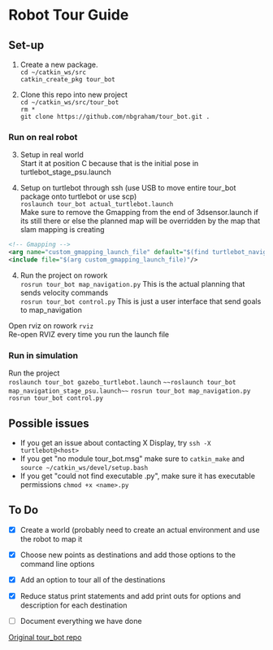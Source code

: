 # Robot Tour Guide
## Set-up
1. Create a new package.  
`cd ~/catkin_ws/src`  
`catkin_create_pkg tour_bot`  

2. Clone this repo into new project  
  `cd ~/catkin_ws/src/tour_bot`  
  `rm *`  
  `git clone https://github.com/nbgraham/tour_bot.git .`  


### Run on real robot
3. Setup in real world  
  Start it at position C because that is the initial pose in turtlebot_stage_psu.launch

3. Setup on turtlebot through ssh (use USB to move entire tour_bot package onto turtlebot or use scp)  
  `roslaunch tour_bot actual_turtlebot.launch`  
  Make sure to remove the Gmapping from the end of 3dsensor.launch if its still there or else the planned map will be overridden by the map that slam mapping is creating  
  ```xml
  <!-- Gmapping -->
  <arg name="custom_gmapping_launch_file" default="$(find turtlebot_navigation)/launch/includes/gmapping/$(arg 3d_sensor)_gmapping.launch.xml"/>
  <include file="$(arg custom_gmapping_launch_file)"/>
  ```

4. Run the project on rowork  
  `rosrun tour_bot map_navigation.py` This is the actual planning that sends velocity commands  
  `rosrun tour_bot control.py` This is just a user interface that send goals to map_navigation

  Open rviz on rowork `rviz`  
  Re-open RVIZ every time you run the launch file

### Run in simulation
Run the project  
`roslaunch tour_bot gazebo_turtlebot.launch`
`~~roslaunch tour_bot map_navigation_stage_psu.launch~~`
`rosrun tour_bot map_navigation.py`
`rosrun tour_bot control.py`

## Possible issues
 - If you get an issue about contacting X Display, try `ssh -X turtlebot@<host>`  
 - If you get "no module tour_bot.msg" make sure to `catkin_make` and `source ~/catkin_ws/devel/setup.bash`  
 - If you get "could not find executable <name>.py", make sure it has executable permissions `chmod +x <name>.py`

## To Do
 - [x] Create a world (probably need to create an actual environment and use the robot to map it
 - [x] Choose new points as destinations and add those options to the command line options
 - [x] Add an option to tour all of the destinations
 - [x] Reduce status print statements and add print outs for options and description for each destination
 - [ ] Document everything we have done


 [Original tour_bot repo](https://github.com/aniskoubaa/tour_bot)  
